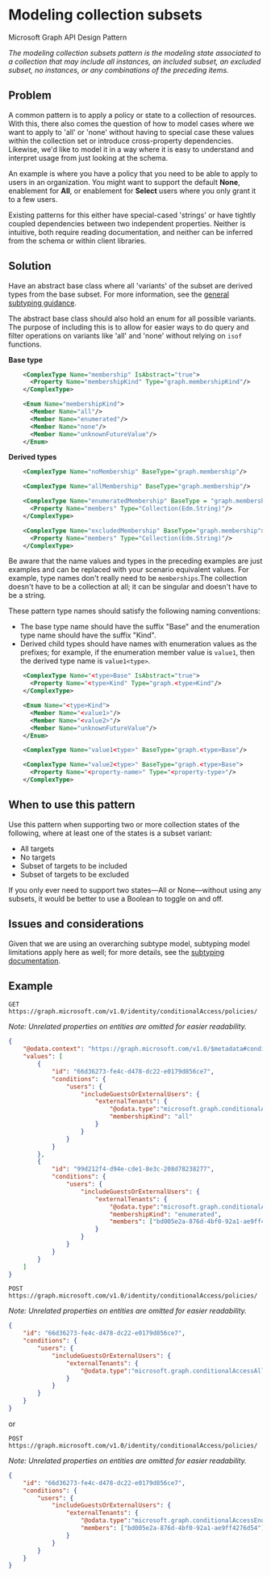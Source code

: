 # Modeling collection subsets

Microsoft Graph API Design Pattern

*The modeling collection subsets pattern is the modeling state associated to a collection that may include all instances, an included subset, an excluded subset, no instances, or any combinations of the preceding items.*

## Problem

A common pattern is to apply a policy or state to a collection of resources. With this, there also comes the question of how to model cases where we want to apply to 'all' or 'none' without having to special case these values within the collection set or introduce cross-property dependencies. Likewise, we'd like to model it in a way where it is easy to understand and interpret usage from just looking at the schema.

An example is where you have a policy that you need to be able to apply to users in an organization. You might want to support the default **None**, enablement for **All**, or enablement for **Select** users where you only grant it to a few users.

Existing patterns for this either have special-cased 'strings' or have tightly coupled dependencies between two independent properties. Neither is intuitive, both require reading documentation, and neither can be inferred from the schema or within client libraries.

## Solution

Have an abstract base class where all 'variants' of the subset are derived types from the base subset. For more information, see the [general subtyping guidance](https://github.com/microsoft/api-guidelines/blob/graph/graph/patterns/subtypes.md).

The abstract base class should also hold an enum for all possible variants. The purpose of including this is to allow for easier ways to do query and filter operations on variants like 'all' and 'none' without relying on `isof` functions.

**Base type**

```xml
    <ComplexType Name="membership" IsAbstract="true">
      <Property Name="membershipKind" Type="graph.membershipKind"/>
    </ComplexType>

    <Enum Name="membershipKind">
      <Member Name="all"/>
      <Member Name="enumerated"/>
      <Member Name="none"/>
      <Member Name="unknownFutureValue"/>
    </Enum>
```

**Derived types**

```xml
    <ComplexType Name="noMembership" BaseType="graph.membership"/>

    <ComplexType Name="allMembership" BaseType="graph.membership"/>

    <ComplexType Name="enumeratedMembership" BaseType = "graph.membership">
      <Property Name="members" Type="Collection(Edm.String)"/>
    </ComplexType>

    <ComplexType Name="excludedMembership" BaseType="graph.membership">
      <Property Name="members" Type="Collection(Edm.String)"/>
    </ComplexType>
```

Be aware that the name values and types in the preceding examples are just examples and can be replaced with your scenario equivalent values. For example, type names don't really need to be `memberships`.The collection doesn't have to be a collection at all; it can be singular and doesn't have to be a string.

These pattern type names should satisfy the following naming conventions: 

- The base type name should have the suffix "Base" and the enumeration type name should have the suffix "Kind". 
- Derived child types should have names with enumeration values as the prefixes; for example, if the enumeration member value is `value1`, then the derived type name is `value1<type>`. 


```xml
    <ComplexType Name="<type>Base" IsAbstract="true">
      <Property Name="<type>Kind" Type="graph.<type>Kind"/>
    </ComplexType>

    <Enum Name="<type>Kind">
      <Member Name="<value1>"/>
      <Member Name="<value2>"/>
      <Member Name="unknownFutureValue"/>
    </Enum>

    <ComplexType Name="value1<type>" BaseType="graph.<type>Base"/>

    <ComplexType Name="value2<type>" BaseType="graph.<type>Base">
      <Property Name="<property-name>" Type="<property-type>"/>
    </ComplexType>
```

## When to use this pattern

Use this pattern when supporting two or more collection states of the following, where at least one of the states is a subset variant:

- All targets
- No targets
- Subset of targets to be included
- Subset of targets to be excluded

If you only ever need to support two states&mdash;All or None&mdash;without using any subsets, it would be better to use a Boolean to toggle on and off.

## Issues and considerations

Given that we are using an overarching subtype model, subtyping model limitations apply here as well; for more details, see the [subtyping documentation](https://github.com/microsoft/api-guidelines/blob/graph/graph/Modelling%20with%20Subtypes%20Pattern.md).

## Example

```http
GET https://graph.microsoft.com/v1.0/identity/conditionalAccess/policies/
```

_Note: Unrelated properties on entities are omitted for easier readability._

```json
{
    "@odata.context": "https://graph.microsoft.com/v1.0/$metadata#conditionalAccessPolicy",
    "values": [
        {
            "id": "66d36273-fe4c-d478-dc22-e0179d856ce7",
            "conditions": {
                "users": {
                    "includeGuestsOrExternalUsers": {
                        "externalTenants": {
                            "@odata.type":"microsoft.graph.conditionalAccessAllExternalTenants",
                            "membershipKind": "all"
                        }
                    }
                }
            }
        },
        {
            "id": "99d212f4-d94e-cde1-8e3c-208d78238277",
            "conditions": {
                "users": {
                    "includeGuestsOrExternalUsers": {
                        "externalTenants": {
                            "@odata.type":"microsoft.graph.conditionalAccessEnumeratedExternalTenants",
                            "membershipKind": "enumerated",
                            "members": ["bd005e2a-876d-4bf0-92a1-ae9ff4276d54"]
                        }
                    }
                }
            }
        }
    ]
}
```

```http
POST https://graph.microsoft.com/v1.0/identity/conditionalAccess/policies/
```

_Note: Unrelated properties on entities are omitted for easier readability._

```json
{
    "id": "66d36273-fe4c-d478-dc22-e0179d856ce7",
    "conditions": {
        "users": {
            "includeGuestsOrExternalUsers": {
                "externalTenants": {
                    "@odata.type":"microsoft.graph.conditionalAccessAllExternalTenants"
                }
            }
        }
    }
}
```

or

```http
POST https://graph.microsoft.com/v1.0/identity/conditionalAccess/policies/
```

_Note: Unrelated properties on entities are omitted for easier readability._

```json
{
    "id": "66d36273-fe4c-d478-dc22-e0179d856ce7",
    "conditions": {
        "users": {
            "includeGuestsOrExternalUsers": {
                "externalTenants": {
                    "@odata.type":"microsoft.graph.conditionalAccessEnumeratedExternalTenants",
                    "members": ["bd005e2a-876d-4bf0-92a1-ae9ff4276d54"]
                }
            }
        }
    }
}
```
